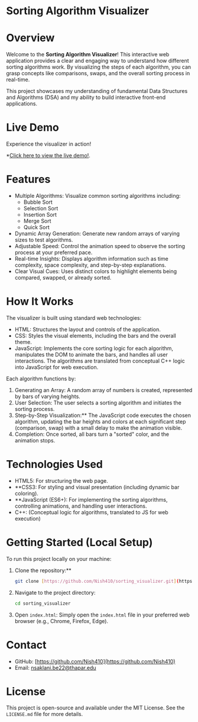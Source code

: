 # Sorting Algorithm Visualizer

# Overview

Welcome to the **Sorting Algorithm Visualizer**! This interactive web application provides a clear and engaging way to understand how different sorting algorithms work. By visualizing the steps of each algorithm, you can grasp concepts like comparisons, swaps, and the overall sorting process in real-time.

This project showcases my understanding of fundamental Data Structures and Algorithms (DSA) and my ability to build interactive front-end applications.

# Live Demo

Experience the visualizer in action!

*[Click here to view the live demo!](https://nish410.github.io/Sorting_visualizer/).

# Features

* Multiple Algorithms: Visualize common sorting algorithms including:
    * Bubble Sort
    * Selection Sort
    * Insertion Sort
    * Merge Sort 
    * Quick Sort 
* Dynamic Array Generation: Generate new random arrays of varying sizes to test algorithms.
* Adjustable Speed: Control the animation speed to observe the sorting process at your preferred pace.
* Real-time Insights: Displays algorithm information such as time complexity, space complexity, and step-by-step explanations.
* Clear Visual Cues: Uses distinct colors to highlight elements being compared, swapped, or already sorted.

# How It Works

The visualizer is built using standard web technologies:

* HTML: Structures the layout and controls of the application.
* CSS: Styles the visual elements, including the bars and the overall theme.
* JavaScript: Implements the core sorting logic for each algorithm, manipulates the DOM to animate the bars, and handles all user interactions. The algorithms are translated from conceptual C++ logic into JavaScript for web execution.

Each algorithm functions by:
1.  Generating an Array: A random array of numbers is created, represented by bars of varying heights.
2.  User Selection: The user selects a sorting algorithm and initiates the sorting process.
3.  Step-by-Step Visualization:** The JavaScript code executes the chosen algorithm, updating the bar heights and colors at each significant step (comparison, swap) with a small delay to make the animation visible.
4.  Completion: Once sorted, all bars turn a "sorted" color, and the animation stops.

# Technologies Used

* HTML5: For structuring the web page.
* **CSS3: For styling and visual presentation (including dynamic bar coloring).
* **JavaScript (ES6+): For implementing the sorting algorithms, controlling animations, and handling user interactions.
* C++: (Conceptual logic for algorithms, translated to JS for web execution)

# Getting Started (Local Setup)

To run this project locally on your machine:

1.  Clone the repository:**
    ```bash
    git clone [https://github.com/Nish410/sorting_visualizer.git](https://github.com/Nish410/sorting_visualizer.git)
    ```
2.  Navigate to the project directory:
    ```bash
    cd sorting_visualizer
    ```
3.  Open `index.html`:
    Simply open the `index.html` file in your preferred web browser (e.g., Chrome, Firefox, Edge).

# Contact

* GitHub: [https://github.com/Nish410](https://github.com/Nish410)
* Email: nsaklani.be22@thapar.edu


# License

This project is open-source and available under the MIT License. See the `LICENSE.md` file for more details.
